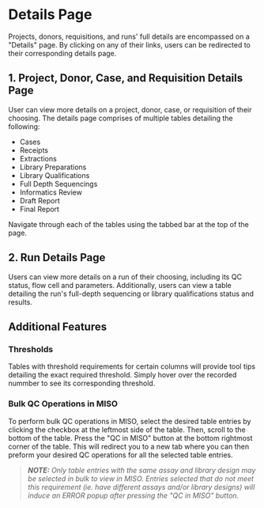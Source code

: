 # Details Page
Projects, donors, requisitions, and runs' full details are encompassed on a "Details" page. By clicking on any of their links, users can be redirected to their corresponding details page.


## 1. Project, Donor, Case, and Requisition Details Page
User can view more details on a project, donor, case, or requisition of their choosing. The details page comprises of multiple tables detailing the following:

- Cases
- Receipts
- Extractions
- Library Preparations
- Library Qualifications
- Full Depth Sequencings
- Informatics Review
- Draft Report
- Final Report

Navigate through each of the tables using the tabbed bar at the top of the page.


## 2. Run Details Page
Users can view more details on a run of their choosing, including its QC status, flow cell and parameters. Additionally, users can view a table detailing the run's full-depth sequencing or library qualifications status and results.

<!-- GIVE EXAMPLE OF RUNS WITH A FDSEQ TABLE, AND ONE WITH LIBRARY QUAL TABLE -->

## Additional Features
### Thresholds
Tables with threshold requirements for certain columns will provide tool tips detailing the exact required threshold. Simply hover over the recorded nummber to see its corresponding threshold.

<!-- GIVE EXAMPLE -->

### Bulk QC Operations in MISO
To perform bulk QC operations in MISO, select the desired table entries by clicking the checkbox at the leftmost side of the table. Then, scroll to the bottom of the table. Press the "QC in MISO" button at the bottom rightmost corner of the table. This will redirect you to a new tab where you can then preform your desired QC operations for all the selected table entries.

> _**NOTE:** Only table entries with the same assay and library design may be selected in bulk to view in MISO. Entries selected that do not meet this requirement (ie. have different assays and/or library designs) will induce an ERROR popup after pressing the "QC in MISO" button._
